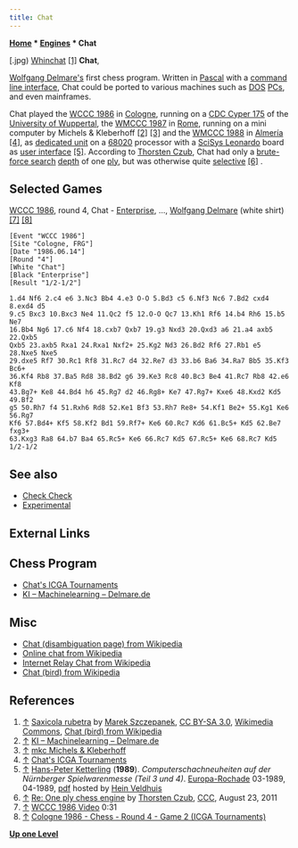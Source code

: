 ```yaml
---
title: Chat
---
```

**[Home](Home "Home") * [Engines](Engines "Engines") * Chat**

\[.jpg) [Whinchat](https://en.wikipedia.org/wiki/Whinchat) <a id="cite-note-1" href="#cite-ref-1">[1]</a>
**Chat**,

[Wolfgang Delmare's](Wolfgang_Delmare "Wolfgang Delmare") first chess program.
Written in [Pascal](Pascal "Pascal") with a [command line interface](CLI "CLI"), Chat could be ported to various machines such as [DOS](MS-DOS "MS-DOS") [PCs](IBM_PC "IBM PC"), and even mainframes.

Chat played the [WCCC 1986](WCCC_1986 "WCCC 1986") in [Cologne](https://en.wikipedia.org/wiki/Cologne), running on a [CDC Cyper 175](CDC_Cyber "CDC Cyber") of the [University of Wuppertal](https://en.wikipedia.org/wiki/University_of_Wuppertal),
the [WMCCC 1987](WMCCC_1987 "WMCCC 1987") in [Rome](https://en.wikipedia.org/wiki/Rome), running on a mini computer by Michels & Kleberhoff <a id="cite-note-2" href="#cite-ref-2">[2]</a> <a id="cite-note-3" href="#cite-ref-3">[3]</a>
and the [WMCCC 1988](WMCCC_1988 "WMCCC 1988") in [Almería](https://en.wikipedia.org/wiki/Almer%C3%ADa) <a id="cite-note-4" href="#cite-ref-4">[4]</a>,
as [dedicated unit](Dedicated_Chess_Computers "Dedicated Chess Computers") on a [68020](68020 "68020") processor with a [SciSys Leonardo](SciSys_Leonardo "SciSys Leonardo") board as [user interface](User_Interface "User Interface") <a id="cite-note-5" href="#cite-ref-5">[5]</a>. According to [Thorsten Czub](Thorsten_Czub "Thorsten Czub"), Chat had only a [brute-force search](Brute-Force "Brute-Force") [depth](Depth "Depth") of one [ply](Ply "Ply"), but was otherwise quite [selective](Selectivity "Selectivity") <a id="cite-note-6" href="#cite-ref-6">[6]</a> .

## Selected Games

[](WCCC_1986#Video "WCCC 1986#Video")
[WCCC 1986](WCCC_1986 "WCCC 1986"), round 4, Chat - [Enterprise](Enterprise "Enterprise"), ..., [Wolfgang Delmare](Wolfgang_Delmare "Wolfgang Delmare") (white shirt) <a id="cite-note-7" href="#cite-ref-7">[7]</a> <a id="cite-note-8" href="#cite-ref-8">[8]</a>

```
[Event "WCCC 1986"]
[Site "Cologne, FRG"]
[Date "1986.06.14"]
[Round "4"]
[White "Chat"]
[Black "Enterprise"]
[Result "1/2-1/2"]

1.d4 Nf6 2.c4 e6 3.Nc3 Bb4 4.e3 O-O 5.Bd3 c5 6.Nf3 Nc6 7.Bd2 cxd4 8.exd4 d5 
9.c5 Bxc3 10.Bxc3 Ne4 11.Qc2 f5 12.O-O Qc7 13.Kh1 Rf6 14.b4 Rh6 15.b5 Ne7 
16.Bb4 Ng6 17.c6 Nf4 18.cxb7 Qxb7 19.g3 Nxd3 20.Qxd3 a6 21.a4 axb5 22.Qxb5 
Qxb5 23.axb5 Rxa1 24.Rxa1 Nxf2+ 25.Kg2 Nd3 26.Bd2 Rf6 27.Rb1 e5 28.Nxe5 Nxe5 
29.dxe5 Rf7 30.Rc1 Rf8 31.Rc7 d4 32.Re7 d3 33.b6 Ba6 34.Ra7 Bb5 35.Kf3 Bc6+ 
36.Kf4 Rb8 37.Ba5 Rd8 38.Bd2 g6 39.Ke3 Rc8 40.Bc3 Be4 41.Rc7 Rb8 42.e6 Kf8 
43.Bg7+ Ke8 44.Bd4 h6 45.Rg7 d2 46.Rg8+ Ke7 47.Rg7+ Kxe6 48.Kxd2 Kd5 49.Bf2 
g5 50.Rh7 f4 51.Rxh6 Rd8 52.Ke1 Bf3 53.Rh7 Re8+ 54.Kf1 Be2+ 55.Kg1 Ke6 56.Rg7 
Kf6 57.Bd4+ Kf5 58.Kf2 Bd1 59.Rf7+ Ke6 60.Rc7 Kd6 61.Bc5+ Kd5 62.Be7 fxg3+ 
63.Kxg3 Ra8 64.b7 Ba4 65.Rc5+ Ke6 66.Rc7 Kd5 67.Rc5+ Ke6 68.Rc7 Kd5 1/2-1/2

```

## See also

- [Check Check](Check_Check "Check Check")
- [Experimental](Experimental "Experimental")

## External Links

## Chess Program

- [Chat's ICGA Tournaments](https://www.game-ai-forum.org/icga-tournaments/program.php?id=406)
- [KI – Machinelearning – Delmare.de](https://www.delmare.de/ki-deeplearning/)

## Misc

- [Chat (disambiguation page) from Wikipedia](https://en.wikipedia.org/wiki/Chat)
- [Online chat from Wikipedia](https://en.wikipedia.org/wiki/Online_chat)
- [Internet Relay Chat from Wikipedia](https://en.wikipedia.org/wiki/Internet_Relay_Chat)
- [Chat (bird) from Wikipedia](<https://en.wikipedia.org/wiki/Chat_(bird)>)

## References

1. <a id="cite-ref-1" href="#cite-note-1">↑</a> [Saxicola rubetra](https://commons.wikimedia.org/wiki/Saxicola_rubetra) by [Marek Szczepanek](https://commons.wikimedia.org/wiki/User:Pkuczynski/Marek_Szczepanek), [CC BY-SA 3.0](https://creativecommons.org/licenses/by-sa/3.0/deed.en), [Wikimedia Commons](https://en.wikipedia.org/wiki/Wikimedia_Commons), [Chat (bird) from Wikipedia](https://en.wikipedia.org/wiki/Chat_%28bird%29)
1. <a id="cite-ref-2" href="#cite-note-2">↑</a> [KI – Machinelearning – Delmare.de](https://www.delmare.de/ki-deeplearning/)
1. <a id="cite-ref-3" href="#cite-note-3">↑</a> [mkc Michels & Kleberhoff](http://www.mkc-gmbh.de/startseite.html)
1. <a id="cite-ref-4" href="#cite-note-4">↑</a> [Chat's ICGA Tournaments](https://www.game-ai-forum.org/icga-tournaments/program.php?id=406)
1. <a id="cite-ref-5" href="#cite-note-5">↑</a> [Hans-Peter Ketterling](index.php?title=Hans-Peter_Ketterling&action=edit&redlink=1 "Hans-Peter Ketterling (page does not exist)") (**1989**). *Computerschachneuheiten auf der Nürnberger Spielwarenmesse (Teil 3 und 4)*. [Europa-Rochade](http://de.wikipedia.org/wiki/Rochade_Europa) 03-1989, 04-1989, [pdf](http://www.schaakcomputers.nl/hein_veldhuis/database/files/07-1989,%20Rochade,%20H.-P.%20Ketterling,%20Nurnberger%20Messe%20%28Teil%203%20und%204%29.pdf) hosted by [Hein Veldhuis](Hein_Veldhuis "Hein Veldhuis")
1. <a id="cite-ref-6" href="#cite-note-6">↑</a> [Re: One ply chess engine](http://www.talkchess.com/forum/viewtopic.php?topic_view=threads&p=420816&t=40165) by [Thorsten Czub](Thorsten_Czub "Thorsten Czub"), [CCC](CCC "CCC"), August 23, 2011
1. <a id="cite-ref-7" href="#cite-note-7">↑</a> [WCCC 1986 Video](WCCC_1986#Video "WCCC 1986") 0:31
1. <a id="cite-ref-8" href="#cite-note-8">↑</a> [Cologne 1986 - Chess - Round 4 - Game 2 (ICGA Tournaments)](https://www.game-ai-forum.org/icga-tournaments/round.php?tournament=62&round=4&id=2)

**[Up one Level](Engines "Engines")**

